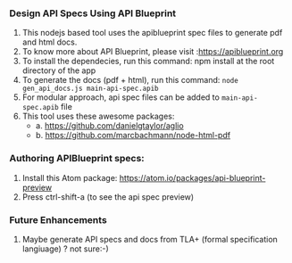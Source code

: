 ### Design API Specs Using API Blueprint
1. This nodejs based tool uses the apiblueprint spec files to generate pdf and html docs.
2. To know more about API Blueprint, please visit :https://apiblueprint.org
3. To install the dependecies, run this command: npm install at the root directory of the app
4. To generate the docs (pdf + html), run this command: 
   ```node gen_api_docs.js main-api-spec.apib```
5. For modular approach, api spec files can be added to ```main-api-spec.apib``` file
6. This tool uses these awesome packages:
      - a. https://github.com/danielgtaylor/aglio    
      - b. https://github.com/marcbachmann/node-html-pdf    

### Authoring APIBlueprint specs:
 1. Install this Atom package: https://atom.io/packages/api-blueprint-preview
 2. Press ctrl-shift-a (to see the api spec preview)
 
 ### Future Enhancements 
 1. Maybe generate API specs and docs from TLA+ (formal specification langiuage) ?  not sure:-) 
